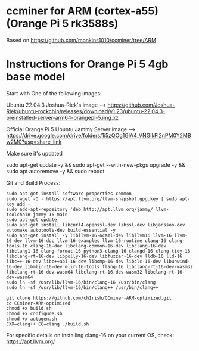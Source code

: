 # ccminer for ARM (cortex-a55) (Orange Pi 5 rk3588s)

 Based on https://github.com/monkins1010/ccminer/tree/ARM

# Instructions for Orange Pi 5 4gb base model
 Start with One of the following images:
 
 Ubuntu 22.04.3 Joshua-Riek's image --> https://github.com/Joshua-Riek/ubuntu-rockchip/releases/download/v1.23/ubuntu-22.04.3-preinstalled-server-arm64-orangepi-5.img.xz
 
 Official Orange Pi 5 Ubuntu Jammy Server image --> https://drive.google.com/drive/folders/1i5zQOg1GIA4_VNGikFl2nPM0Y2MBw2M0?usp=share_link

 Make sure it's updated
 
sudo apt-get update -y && sudo apt-get --with-new-pkgs upgrade -y && sudo apt autoremove -y && sudo reboot

Git and Build Process:
```
sudo apt-get install software-properties-common
sudo wget -O - https://apt.llvm.org/llvm-snapshot.gpg.key | sudo apt-key add -
sudo add-apt-repository 'deb http://apt.llvm.org/jammy/ llvm-toolchain-jammy-16 main'
sudo apt-get update
sudo apt-get install libcurl4-openssl-dev libssl-dev libjansson-dev automake autotools-dev build-essential -y
sudo apt-get install -y libllvm-16-ocaml-dev libllvm16 llvm-16 llvm-16-dev llvm-16-doc llvm-16-examples llvm-16-runtime clang-16 clang-tools-16 clang-16-doc libclang-common-16-dev libclang-16-dev libclang1-16 clang-format-16 python3-clang-16 clangd-16 clang-tidy-16 libclang-rt-16-dev libpolly-16-dev libfuzzer-16-dev lldb-16 lld-16 libc++-16-dev libc++abi-16-dev libomp-16-dev libclc-16-dev libunwind-16-dev libmlir-16-dev mlir-16-tools flang-16 libclang-rt-16-dev-wasm32 libclang-rt-16-dev-wasm64 libclang-rt-16-dev-wasm32 libclang-rt-16-dev-wasm64
sudo ln -sf /usr/lib/llvm-16/bin/clang-16 /usr/bin/clang
sudo ln -sf /usr/lib/llvm-16/bin/clang++ /usr/bin/clang++

git clone https://github.com/ch1rish/CCminer-ARM-optimized.git
cd CCminer-ARM-optimized
chmod +x build.sh
chmod +x configure.sh
chmod +x autogen.sh
CXX=clang++ CC=clang ./build.sh
```

For specific details on installing clang-16 on your current OS, check: https://apt.llvm.org/
